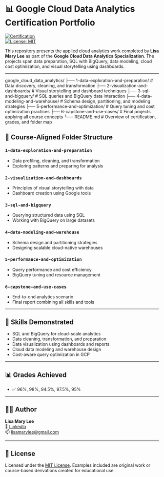 # 📊 Google Cloud Data Analytics Certification Portfolio

[![Certification](https://img.shields.io/badge/Google-Data_Analytics-blue)](https://www.coursera.org/specializations/gcp-data-analytics)  
[![License: MIT](https://img.shields.io/badge/License-MIT-yellow.svg)](LICENSE)

This repository presents the applied cloud analytics work completed by **Lisa Mary Lee** as part of the **Google Cloud Data Analytics Specialization**. The projects span data preparation, SQL with BigQuery, data modeling, cloud cost optimization, and visual storytelling using dashboards.


---
google_cloud_data_analytics/
├── 1-data-exploration-and-preparation/ # Data discovery, cleaning, and transformation
├── 2-visualization-and-dashboards/ # Visual storytelling and dashboard techniques
├── 3-sql-and-bigquery/ # SQL queries and BigQuery data interaction
├── 4-data-modeling-and-warehouse/ # Schema design, partitioning, and modeling strategies
├── 5-performance-and-optimization/ # Query tuning and cost optimization practices
├── 6-capstone-and-use-cases/ # Final projects applying all course concepts
└── README.md # Overview of certification, grades, and folder map

## 📁 Course-Aligned Folder Structure

### `1-data-exploration-and-preparation`
- Data profiling, cleaning, and transformation  
- Exploring patterns and preparing for analysis  

### `2-visualization-and-dashboards`
- Principles of visual storytelling with data  
- Dashboard creation using Google tools  

### `3-sql-and-bigquery`
- Querying structured data using SQL  
- Working with BigQuery on large datasets  

### `4-data-modeling-and-warehouse`
- Schema design and partitioning strategies  
- Designing scalable cloud-native warehouses  

### `5-performance-and-optimization`
- Query performance and cost efficiency  
- BigQuery tuning and resource management  

### `6-capstone-and-use-cases`
- End-to-end analytics scenario  
- Final report combining all skills and tools  

---

## 🎯 Skills Demonstrated

- SQL and BigQuery for cloud-scale analytics  
- Data cleaning, transformation, and preparation  
- Data visualization using dashboards and reports  
- Cloud data modeling and warehouse design  
- Cost-aware query optimization in GCP  

---

## 📊 Grades Achieved

- ✅ 96%, 98%, 94.5%, 97.5%, 95%

---

## 👩‍💻 Author

**Lisa Mary Lee**  
💼 [LinkedIn](https://www.linkedin.com/in/lisamarylee)  
📫 lisamarylee@gmail.com

---

## 📜 License

Licensed under the [MIT License](LICENSE). Examples included are original work or course-based derivations created for educational use.
